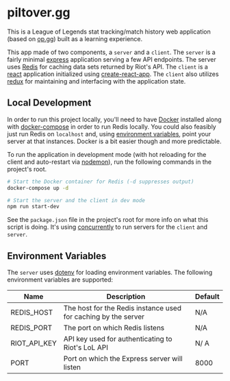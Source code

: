 # piltover.gg

This is a League of Legends stat tracking/match history web application (based on [op.gg](https://op.gg)) built as a learning experience.

This app made of two components, a `server` and a `client`. The `server` is a fairly minimal [express](https://github.com/expressjs/express) application serving a few API endpoints. The server uses [Redis](https://redis.io/) for caching data sets returned by Riot's API. The `client` is a [react](https://facebook.github.io/react/) application initialized using [create-react-app](https://github.com/facebookincubator/create-react-app). The `client` also utilizes [redux](https://github.com/reactjs/redux) for maintaining and interfacing with the application state.

## Local Development

In order to run this project locally, you'll need to have [Docker](https://www.docker.com/) installed along with [docker-compose](https://docs.docker.com/compose/) in order to run Redis locally. You could also feasibly just run Redis on `localhost` and, using [environment variables](#environment-variables), point your server at that instances. Docker is a bit easier though and more predictable.

To run the application in development mode (with hot reloading for the client and auto-restart via [nodemon](https://github.com/remy/nodemon)), run the following commands in the project's root.

```bash
# Start the Docker container for Redis (-d suppresses output)
docker-compose up -d

# Start the server and the client in dev mode
npm run start-dev
```

See the `package.json` file in the project's root for more info on what this script is doing. It's using [concurrently](https://github.com/kimmobrunfeldt/concurrently) to run servers for the `client` and `server`.

## Environment Variables

The `server` uses [dotenv](https://github.com/motdotla/dotenv) for loading environment variables. The following environment variables are supported:

| Name | Description | Default |
|------|-------------|---------|
| REDIS_HOST | The host for the Redis instance used for caching by the server | N/A |
| REDIS_PORT | The port on which Redis listens | N/A |
| RIOT_API_KEY | API key used for authenticating to Riot's LoL API | N/ A |
| PORT | Port on which the Express server will listen | 8000 |
